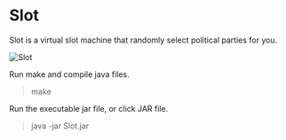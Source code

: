 Slot
====

Slot is a virtual slot machine that randomly select political parties for you.
 
<img src="https://raw2.github.com/easai/Slot/master/classes/slot.png" title="Slot" />

Run make and compile java files.
> make

Run the executable jar file, or click JAR file.
> java -jar Slot.jar
